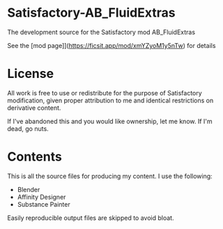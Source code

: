 # Satisfactory-AB_FluidExtras
The development source for the Satisfactory mod AB_FluidExtras

See the [mod page]](https://ficsit.app/mod/xmYZyoM1y5nTw) for details

# License
All work is free to use or redistribute for the purpose of Satisfactory modification, given proper attribution to me and identical restrictions on derivative content.

If I've abandoned this and you would like ownership, let me know. If I'm dead, go nuts.

# Contents
This is all the source files for producing my content. I use the following:

* Blender
* Affinity Designer
* Substance Painter

Easily reproducible output files are skipped to avoid bloat.
